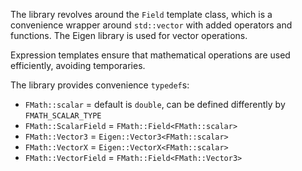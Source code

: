 The library revolves around the `Field` template class, which is a convenience
wrapper around `std::vector` with added operators and functions. The Eigen library
is used for vector operations.

Expression templates ensure that mathematical operations are used efficiently,
avoiding temporaries.

The library provides convenience `typedef`s:

- `FMath::scalar`      = default is `double`, can be defined differently by `FMATH_SCALAR_TYPE`
- `FMath::ScalarField` = `FMath::Field<FMath::scalar>`
- `FMath::Vector3`     = `Eigen::Vector3<FMath::scalar>`
- `FMath::VectorX`     = `Eigen::VectorX<FMath::scalar>`
- `FMath::VectorField` = `FMath::Field<FMath::Vector3>`